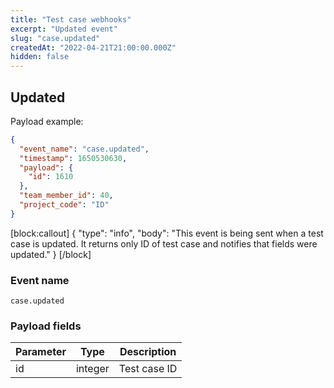 ```yaml
---
title: "Test case webhooks"
excerpt: "Updated event"
slug: "case.updated"
createdAt: "2022-04-21T21:00:00.000Z"
hidden: false
---
```


## Updated

Payload example:

```json
{
  "event_name": "case.updated",
  "timestamp": 1650530630,
  "payload": {
    "id": 1610
  },
  "team_member_id": 40,
  "project_code": "ID"
}
```
[block:callout]
{
  "type": "info",
  "body": "This event is being sent when a test case is updated. It returns only ID of test case and notifies that fields were updated."
}
[/block]

### Event name

`case.updated`

### Payload fields

| Parameter | Type | Description  |
|-----------|------|--------------|
| id        | integer  | Test case ID |
